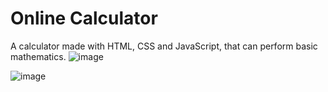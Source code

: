 # Online Calculator
A calculator made with HTML, CSS and JavaScript, that can perform basic mathematics.
![image](https://user-images.githubusercontent.com/87016852/149613618-5daf514c-e2e5-4c14-ba08-d9783a9a938b.png)

![image](https://user-images.githubusercontent.com/87016852/149613637-42ea73b1-1b64-4ed4-9cd6-20a69c4c7c0f.png)
